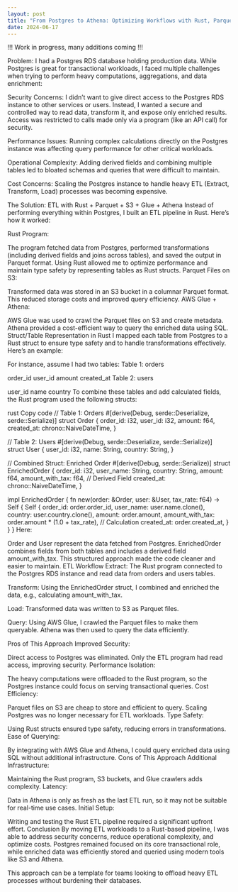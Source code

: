 ```yaml
---
layout: post
title: "From Postgres to Athena: Optimizing Workflows with Rust, Parquet, and S3"
date: 2024-06-17
---
```

!!! Work in progress, many additions coming !!!

Problem:
I had a Postgres RDS database holding production data. While Postgres is great for transactional workloads, I faced multiple challenges when trying to perform heavy computations, aggregations, and data enrichment:

Security Concerns:
I didn’t want to give direct access to the Postgres RDS instance to other services or users. Instead, I wanted a secure and controlled way to read data, transform it, and expose only enriched results. Access was restricted to calls made only via a program (like an API call) for security.

Performance Issues:
Running complex calculations directly on the Postgres instance was affecting query performance for other critical workloads.

Operational Complexity:
Adding derived fields and combining multiple tables led to bloated schemas and queries that were difficult to maintain.

Cost Concerns:
Scaling the Postgres instance to handle heavy ETL (Extract, Transform, Load) processes was becoming expensive.

The Solution: ETL with Rust + Parquet + S3 + Glue + Athena
Instead of performing everything within Postgres, I built an ETL pipeline in Rust. Here’s how it worked:

Rust Program:

The program fetched data from Postgres, performed transformations (including derived fields and joins across tables), and saved the output in Parquet format.
Using Rust allowed me to optimize performance and maintain type safety by representing tables as Rust structs.
Parquet Files on S3:

Transformed data was stored in an S3 bucket in a columnar Parquet format. This reduced storage costs and improved query efficiency.
AWS Glue + Athena:

AWS Glue was used to crawl the Parquet files on S3 and create metadata.
Athena provided a cost-efficient way to query the enriched data using SQL.
Struct/Table Representation in Rust
I mapped each table from Postgres to a Rust struct to ensure type safety and to handle transformations effectively. Here’s an example:

For instance, assume I had two tables:
Table 1: orders

order_id	user_id	amount	created_at
Table 2: users

user_id	name	country
To combine these tables and add calculated fields, the Rust program used the following structs:

rust
Copy code
// Table 1: Orders
#[derive(Debug, serde::Deserialize, serde::Serialize)]
struct Order {
order_id: i32,
user_id: i32,
amount: f64,
created_at: chrono::NaiveDateTime,
}

// Table 2: Users
#[derive(Debug, serde::Deserialize, serde::Serialize)]
struct User {
user_id: i32,
name: String,
country: String,
}

// Combined Struct: Enriched Order
#[derive(Debug, serde::Serialize)]
struct EnrichedOrder {
order_id: i32,
user_name: String,
country: String,
amount: f64,
amount_with_tax: f64,  // Derived Field
created_at: chrono::NaiveDateTime,
}

impl EnrichedOrder {
fn new(order: &Order, user: &User, tax_rate: f64) -> Self {
Self {
order_id: order.order_id,
user_name: user.name.clone(),
country: user.country.clone(),
amount: order.amount,
amount_with_tax: order.amount * (1.0 + tax_rate),  // Calculation
created_at: order.created_at,
}
}
}
Here:

Order and User represent the data fetched from Postgres.
EnrichedOrder combines fields from both tables and includes a derived field amount_with_tax.
This structured approach made the code cleaner and easier to maintain.
ETL Workflow
Extract:
The Rust program connected to the Postgres RDS instance and read data from orders and users tables.

Transform:
Using the EnrichedOrder struct, I combined and enriched the data, e.g., calculating amount_with_tax.

Load:
Transformed data was written to S3 as Parquet files.

Query:
Using AWS Glue, I crawled the Parquet files to make them queryable. Athena was then used to query the data efficiently.

Pros of This Approach
Improved Security:

Direct access to Postgres was eliminated. Only the ETL program had read access, improving security.
Performance Isolation:

The heavy computations were offloaded to the Rust program, so the Postgres instance could focus on serving transactional queries.
Cost Efficiency:

Parquet files on S3 are cheap to store and efficient to query. Scaling Postgres was no longer necessary for ETL workloads.
Type Safety:

Using Rust structs ensured type safety, reducing errors in transformations.
Ease of Querying:

By integrating with AWS Glue and Athena, I could query enriched data using SQL without additional infrastructure.
Cons of This Approach
Additional Infrastructure:

Maintaining the Rust program, S3 buckets, and Glue crawlers adds complexity.
Latency:

Data in Athena is only as fresh as the last ETL run, so it may not be suitable for real-time use cases.
Initial Setup:

Writing and testing the Rust ETL pipeline required a significant upfront effort.
Conclusion
By moving ETL workloads to a Rust-based pipeline, I was able to address security concerns, reduce operational complexity, and optimize costs. Postgres remained focused on its core transactional role, while enriched data was efficiently stored and queried using modern tools like S3 and Athena.

This approach can be a template for teams looking to offload heavy ETL processes without burdening their databases.